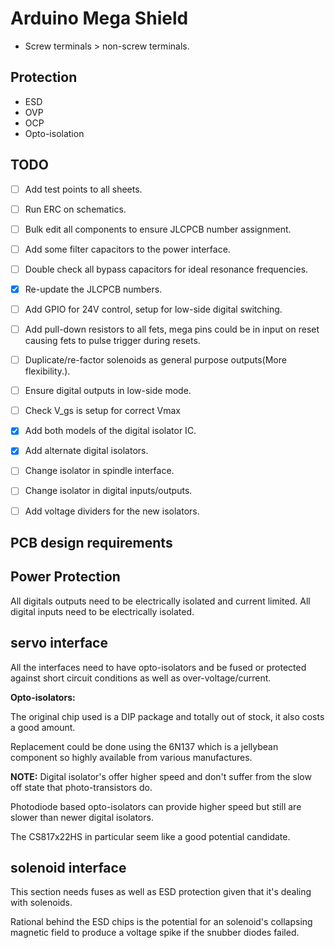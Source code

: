 # Arduino Mega Shield

- Screw terminals > non-screw terminals.

## Protection

- ESD
- OVP
- OCP
- Opto-isolation

## TODO

- [ ] Add test points to all sheets.
- [ ] Run ERC on schematics.
- [ ] Bulk edit all components to ensure JLCPCB number assignment.
- [ ] Add some filter capacitors to the power interface.
- [ ] Double check all bypass capacitors for ideal resonance frequencies.
- [X] Re-update the JLCPCB numbers.
- [ ] Add GPIO for 24V control, setup for low-side digital switching.
- [ ] Add pull-down resistors to all fets, mega pins could be in input on reset causing fets to pulse trigger during resets.
- [ ] Duplicate/re-factor solenoids as general purpose outputs(More flexibility.).
- [ ] Ensure digital outputs in low-side mode.
- [ ] Check V_gs is setup for correct Vmax
- [X] Add both models of the digital isolator IC.
- [X] Add alternate digital isolators.
- [ ] Change isolator in spindle interface.
- [ ] Change isolator in digital inputs/outputs.
- [ ] Add voltage dividers for the new isolators.


## PCB design requirements



## Power Protection

All digitals outputs need to be electrically isolated and current limited.
All digital inputs need to be electrically isolated.



## servo interface

All the interfaces need to have opto-isolators and be fused or protected
against short circuit conditions as well as over-voltage/current.

**Opto-isolators:**

The original chip used is a DIP package and totally out of stock, it also
costs a good amount.

Replacement could be done using the 6N137 which is a jellybean component so
highly available from various manufactures.

**NOTE:** Digital isolator's offer higher speed and don't suffer from the slow
off state that photo-transistors do.

Photodiode based opto-isolators can provide higher speed but still are slower
than newer digital isolators.

The CS817x22HS in particular seem like a good potential candidate.


## solenoid interface

This section needs fuses as well as ESD protection given that it's dealing
with solenoids.

Rational behind the ESD chips is the potential for an solenoid's collapsing
magnetic field to produce a voltage spike if the snubber diodes failed.

